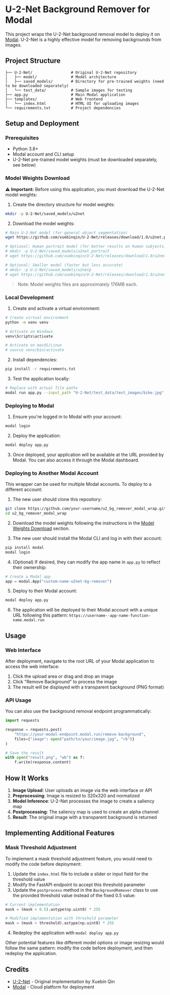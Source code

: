 # U-2-Net Background Remover for Modal

This project wraps the U-2-Net background removal model to deploy it on [Modal](https://modal.com). U-2-Net is a highly effective model for removing backgrounds from images.

## Project Structure

```
├── U-2-Net/                 # Original U-2-Net repository
│   ├── model/               # Model architecture
│   ├── saved_models/        # Directory for pre-trained weights (need to be downloaded separately)
│   └── test_data/           # Sample images for testing
├── app.py                   # Main Modal application
├── templates/               # Web frontend
│   └── index.html           # HTML UI for uploading images
└── requirements.txt         # Project dependencies
```

## Setup and Deployment

### Prerequisites

- Python 3.8+
- Modal account and CLI setup
- U-2-Net pre-trained model weights (must be downloaded separately, see below)

### Model Weights Download

⚠️ **Important:** Before using this application, you must download the U-2-Net model weights:

1. Create the directory structure for model weights:

```bash
mkdir -p U-2-Net/saved_models/u2net
```

2. Download the model weights:

```bash
# Main U-2-Net model (for general object segmentation)
wget https://github.com/xuebinqin/U-2-Net/releases/download/1.0/u2net.pth -O U-2-Net/saved_models/u2net/u2net.pth

# Optional: Human portrait model (for better results on human subjects)
# mkdir -p U-2-Net/saved_models/u2net_portrait
# wget https://github.com/xuebinqin/U-2-Net/releases/download/1.0/u2net_portrait.pth -O U-2-Net/saved_models/u2net_portrait/u2net_portrait.pth

# Optional: Smaller model (faster but less accurate)
# mkdir -p U-2-Net/saved_models/u2netp
# wget https://github.com/xuebinqin/U-2-Net/releases/download/1.0/u2netp.pth -O U-2-Net/saved_models/u2netp/u2netp.pth
```

> Note: Model weights files are approximately 176MB each.

### Local Development

1. Create and activate a virtual environment:

```bash
# Create virtual environment
python -m venv venv

# Activate on Windows
venv\Scripts\activate

# Activate on macOS/Linux
# source venv/bin/activate
```

2. Install dependencies:

```bash
pip install -r requirements.txt
```

3. Test the application locally:

```bash
# Replace with actual file paths
modal run app.py --input_path "U-2-Net/test_data/test_images/bike.jpg" --output_path "output.png"
```

### Deploying to Modal

1. Ensure you're logged in to Modal with your account:

```bash
modal login
```

2. Deploy the application:

```bash
modal deploy app.py
```

3. Once deployed, your application will be available at the URL provided by Modal. You can also access it through the Modal dashboard.

### Deploying to Another Modal Account

This wrapper can be used for multiple Modal accounts. To deploy to a different account:

1. The new user should clone this repository:

```bash
git clone https://github.com/your-username/u2_bg_remover_modal_wrap.git
cd u2_bg_remover_modal_wrap
```

2. Download the model weights following the instructions in the [Model Weights Download](#model-weights-download) section.

3. The new user should install the Modal CLI and log in with their account:

```bash
pip install modal
modal login
```

4. (Optional) If desired, they can modify the app name in `app.py` to reflect their ownership:

```python
# Create a Modal app
app = modal.App("custom-name-u2net-bg-remover")
```

5. Deploy to their Modal account:

```bash
modal deploy app.py
```

6. The application will be deployed to their Modal account with a unique URL following this pattern:
   `https://username--app-name-function-name.modal.run`

## Usage

### Web Interface

After deployment, navigate to the root URL of your Modal application to access the web interface:

1. Click the upload area or drag and drop an image
2. Click "Remove Background" to process the image
3. The result will be displayed with a transparent background (PNG format)

### API Usage

You can also use the background removal endpoint programmatically:

```python
import requests

response = requests.post(
    "https://your-modal-endpoint.modal.run/remove-background",
    files={"image": open("path/to/your/image.jpg", "rb")}
)

# Save the result
with open("result.png", "wb") as f:
    f.write(response.content)
```

## How It Works

1. **Image Upload**: User uploads an image via the web interface or API
2. **Preprocessing**: Image is resized to 320x320 and normalized
3. **Model Inference**: U-2-Net processes the image to create a saliency map
4. **Postprocessing**: The saliency map is used to create an alpha channel
5. **Result**: The original image with a transparent background is returned

## Implementing Additional Features

### Mask Threshold Adjustment

To implement a mask threshold adjustment feature, you would need to modify the code before deployment:

1. Update the `index.html` file to include a slider or input field for the threshold value
2. Modify the FastAPI endpoint to accept this threshold parameter
3. Update the `postprocess` method in the `BackgroundRemover` class to use the provided threshold value instead of the fixed 0.5 value:

```python
# Current implementation
mask = (mask > 0.5).astype(np.uint8) * 255

# Modified implementation with threshold parameter
mask = (mask > threshold).astype(np.uint8) * 255
```

4. Redeploy the application with `modal deploy app.py`

Other potential features like different model options or image resizing would follow the same pattern: modify the code before deployment, and then redeploy the application.

## Credits

- [U-2-Net](https://github.com/xuebinqin/U-2-Net) - Original implementation by Xuebin Qin
- [Modal](https://modal.com) - Cloud platform for deployment

